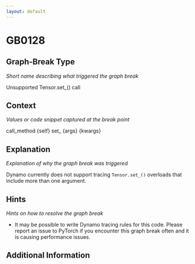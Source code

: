 ```yaml
---
layout: default
---
```

# GB0128

## Graph-Break Type
*Short name describing what triggered the graph break*

Unsupported Tensor.set_() call

## Context
*Values or code snippet captured at the break point*

call_method {self} set_ {args} {kwargs}

## Explanation
*Explanation of why the graph break was triggered*

Dynamo currently does not support tracing `Tensor.set_()` overloads that include more than one argument.

## Hints
*Hints on how to resolve the graph break*

- It may be possible to write Dynamo tracing rules for this code. Please report an issue to PyTorch if you encounter this graph break often and it is causing performance issues.


## Additional Information

<!-- ADDITIONAL INFORMATION START - Add custom information below this line -->

<!-- ADDITIONAL INFORMATION END -->

